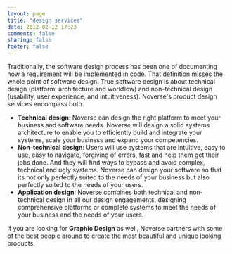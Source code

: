 ```yaml
---
layout: page
title: "design services"
date: 2012-02-12 17:23
comments: false
sharing: false
footer: false
---
```


Traditionally, the software design process has been one of documenting how a requirement will be implemented in code. That definition misses the whole point of software design. True software design is about technical design (platform, architecture and workflow) and non-technical design (usability, user experience, and intuitiveness). Noverse's product design services encompass both.

* **Technical design**: Noverse can design the right platform to meet your business and software needs. Noverse will design a solid systems architecture to enable you to efficiently build and integrate your systems, scale your business and expand your competencies.
* **Non-technical design**: Users will use systems that are intuitive, easy to use, easy to navigate, forgiving of errors, fast and help them get their jobs done. And they will find ways to bypass and avoid complex, technical and ugly systems. Noverse can design your software so that its not only perfectly suited to the needs of your business but also perfectly suited to the needs of your users.
* **Application design**: Noverse combines both technical and non-technical design in all our design engagements, designing comprehensive platforms or complete systems to meet the needs of your business and the needs of your users.

If you are looking for **Graphic Design** as well, Noverse partners with some of the best people around to create the most beautiful and unique looking products.